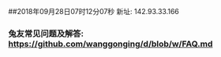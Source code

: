 ##2018年09月28日07时12分07秒 新址: 142.93.33.166
### 兔友常见问题及解答: https://github.com/wanggonging/d/blob/w/FAQ.md
